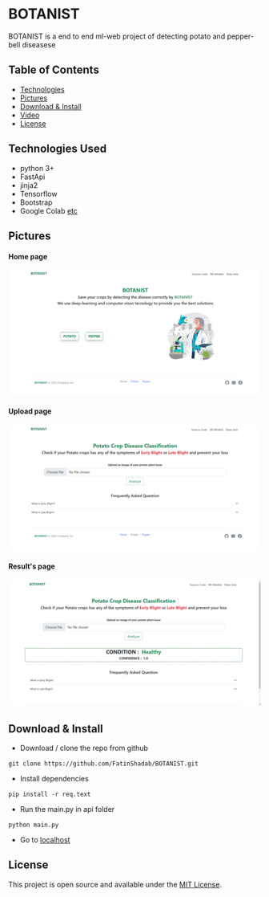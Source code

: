 # BOTANIST
 BOTANIST is a end to end ml-web project of detecting potato and pepper-bell diseasese
 
 ## Table of Contents
* [Technologies](#technologies-used)
* [Pictures](#pictures)
* [Download & Install](#download_&_install)
* [Video](#video)
* [License](#license)

## Technologies Used
<ul>
 <li>python 3+</li>
 <li>FastApi</li>
 <li>jinja2</li>
 <li>Tensorflow</li>
 <li>Bootstrap</li>
 <li>Google Colab <a href="https://github.com/FatinShadab/BOTANIST/blob/main/req.text">etc</a></li>
</ul>

## Pictures
#### Home page
![Screenshot](/ss/home_ss.png)
#### Upload page
![Screenshot](/ss/upload_ss.png)
#### Result's page
![Screenshot](/ss/results_ss.png)

## Download & Install
- Download / clone the repo from github
```
git clone https://github.com/FatinShadab/BOTANIST.git
```
- Install dependencies
```
pip install -r req.text
```
-  Run the main.py in api folder
```
python main.py
```
-  Go to [localhost](http://localhost:8080/)


## License
 This project is open source and available under the [MIT License](https://github.com/FatinShadab/BOTANIST/blob/main/LICENSE).
